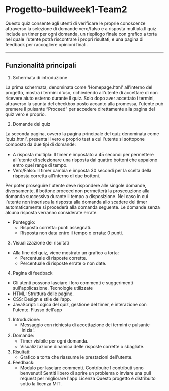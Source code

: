 # Progetto-buildweek1-Team2


Questo quiz consente agli utenti di verificare le proprie conoscenze attraverso la selezione di domande vero/falso e a risposta multipla.Il quiz include un timer per ogni domanda, un riepilogo finale con grafico a torta nel quale l'utente potrà riscontrare i propri risultati, e una pagina di feedback per raccogliere opinioni finali.

***

## Funzionalità principali


1. Schermata di introduzione

La prima schermata, denominata come 'Homepage.html' all'interno del progetto, mostra i termini d'uso, richiedendo all'utente di accettare di non ricevere aiuto esterno durante il quiz.
Solo dopo aver accettato i termini, attraverso la spunta del checkbox posto accanto alla promessa, l'utente può premere il pulsante “Proceed” per accedere direttamente alla pagina del quiz vero e proprio.

2. Domande del quiz

La seconda pagina, ovvero la pagina principale del quiz denominata come 'quiz.html', presenta il vero e proprio test a cui l'utente si sottopone composto da due tipi di domande:
 
  - A risposta multipla: Il timer è impostato a 45 secondi per permettere all'utente di selezionare una risposta dai quattro bottoni che appaiono entro quel range di tempo.
  - Vero/Falso: Il timer cambia e imposta 30 secondi per la scelta della risposta corretta all'interno di due bottoni.
  
  Per poter proseguire l'utente deve rispondere alle singole domande, diversamente, il bottone proceed non permetterà la prosecuzione alla domanda successiva durante il tempo a disposizione. Nel caso in cui l'utente non inserisca la risposta alla domanda allo scadere del timer automaticamente si procederà alla domanda seguente. Le domande senza alcuna risposta verranno considerate errate. 

- Punteggio:
  - Risposta corretta: punti assegnati.
  - Risposta non data entro il tempo o errata: 0 punti.

3. Visualizzazione dei risultati

- Alla fine del quiz, viene mostrato un grafico a torta:
  - Percentuale di risposte corrette.
  - Percentuale di risposte errate o non date.

4. Pagina di feedback

- Gli utenti possono lasciare i loro commenti e suggerimenti sull'applicazione.
  Tecnologie utilizzate
- HTML: Struttura delle pagine.
- CSS: Design e stile dell'app.
- JavaScript: Logica del quiz, gestione del timer, e interazione con l'utente.
  Flusso dell'app

1. Introduzione:
   - Messaggio con richiesta di accettazione dei termini e pulsante 'Inizia'.
2. Domande:
   - Timer visibile per ogni domanda.
   - Visualizzazione dinamica delle risposte corrette o sbagliate.
3. Risultati:
   - Grafico a torta che riassume le prestazioni dell'utente.
4. Feedback:
   - Modulo per lasciare commenti.
     Contribuire
     I contributi sono benvenuti! Sentiti libero di aprire un problema o inviare una pull request per migliorare l'app
     Licenza
     Questo progetto è distribuito sotto la licenza MIT.
